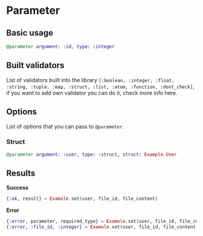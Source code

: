 # Parameter

## Basic usage
```elixir
@parameter argument: :id, type: :integer
```

## Built validators 
List of validators built into the library `[:boolean, :integer, :float, :string, :tuple, :map, :struct, :list, :atom, :function, :dont_check]`,
if you want to add own validator you can do it, check more info here.

## Options
List of options that you can pass to `@parameter`.

### Struct
```elixir
@parameter argument: :user, type: :struct, struct: Example.User
```

## Results

**Success**
```elixir
{:ok, result} = Examole.set(user, file_id, file_content)
```
**Error**
```elixir
{:error, parameter, required_type} = Examole.set(user, file_id, file_content)
{:error, :file_id, :integer} = Examole.set(user, file_id, file_content)
```
